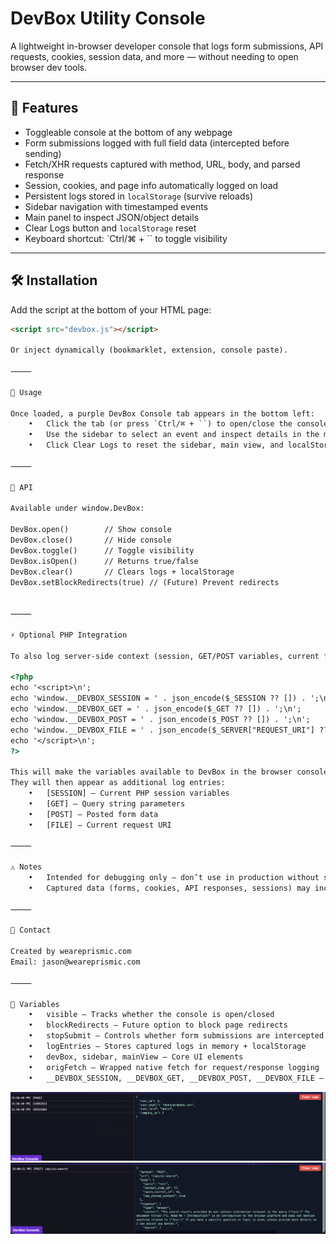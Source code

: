 # DevBox Utility Console

A lightweight in-browser developer console that logs form submissions, API requests, cookies, session data, and more — without needing to open browser dev tools.

---

## 🚀 Features
- Toggleable console at the bottom of any webpage  
- Form submissions logged with full field data (intercepted before sending)  
- Fetch/XHR requests captured with method, URL, body, and parsed response  
- Session, cookies, and page info automatically logged on load  
- Persistent logs stored in `localStorage` (survive reloads)  
- Sidebar navigation with timestamped events  
- Main panel to inspect JSON/object details  
- Clear Logs button and `localStorage` reset  
- Keyboard shortcut: `Ctrl/⌘ + \`` to toggle visibility  

---

## 🛠 Installation
Add the script at the bottom of your HTML page:

```html
<script src="devbox.js"></script>

Or inject dynamically (bookmarklet, extension, console paste).

⸻

📖 Usage

Once loaded, a purple DevBox Console tab appears in the bottom left:
	•	Click the tab (or press `Ctrl/⌘ + ``) to open/close the console
	•	Use the sidebar to select an event and inspect details in the main panel
	•	Click Clear Logs to reset the sidebar, main view, and localStorage

⸻

🔑 API

Available under window.DevBox:

DevBox.open()        // Show console
DevBox.close()       // Hide console
DevBox.toggle()      // Toggle visibility
DevBox.isOpen()      // Returns true/false
DevBox.clear()       // Clears logs + localStorage
DevBox.setBlockRedirects(true) // (Future) Prevent redirects


⸻

⚡ Optional PHP Integration

To also log server-side context (session, GET/POST variables, current file), inject this snippet in your PHP templates:

<?php
echo '<script>\n';
echo 'window.__DEVBOX_SESSION = ' . json_encode($_SESSION ?? []) . ';\n';
echo 'window.__DEVBOX_GET = ' . json_encode($_GET ?? []) . ';\n';
echo 'window.__DEVBOX_POST = ' . json_encode($_POST ?? []) . ';\n';
echo 'window.__DEVBOX_FILE = ' . json_encode($_SERVER["REQUEST_URI"] ?? "") . ';\n';
echo '</script>\n';
?>

This will make the variables available to DevBox in the browser console.
They will then appear as additional log entries:
	•	[SESSION] – Current PHP session variables
	•	[GET] – Query string parameters
	•	[POST] – Posted form data
	•	[FILE] – Current request URI

⸻

⚠️ Notes
	•	Intended for debugging only — don’t use in production without security
	•	Captured data (forms, cookies, API responses, sessions) may include sensitive information

⸻

📩 Contact

Created by weareprismic.com
Email: jason@weareprismic.com

⸻

📌 Variables
	•	visible – Tracks whether the console is open/closed
	•	blockRedirects – Future option to block page redirects
	•	stopSubmit – Controls whether form submissions are intercepted
	•	logEntries – Stores captured logs in memory + localStorage
	•	devBox, sidebar, mainView – Core UI elements
	•	origFetch – Wrapped native fetch for request/response logging
	•	__DEVBOX_SESSION, __DEVBOX_GET, __DEVBOX_POST, __DEVBOX_FILE – Optional server-side context (PHP integration)

```
![DevBox Screenshot](./example1.png)
![DevBox Screenshot](./example2.png)
